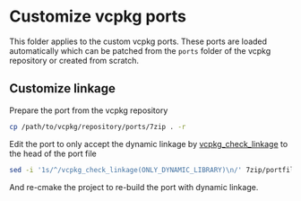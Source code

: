 # Customize vcpkg ports

This folder applies to the custom vcpkg ports. These ports are loaded automatically which can be patched from the `ports` folder of the vcpkg repository or created from scratch.

## Customize linkage

Prepare the port from the vcpkg repository

```bash
cp /path/to/vcpkg/repository/ports/7zip . -r
```

Edit the port to only accept the dynamic linkage by [vcpkg_check_linkage](https://learn.microsoft.com/en-us/vcpkg/maintainers/functions/vcpkg_check_linkage) to the head of the port file

```bash
sed -i '1s/^/vcpkg_check_linkage(ONLY_DYNAMIC_LIBRARY)\n/' 7zip/portfile.cmake
```

And re-cmake the project to re-build the port with dynamic linkage.
